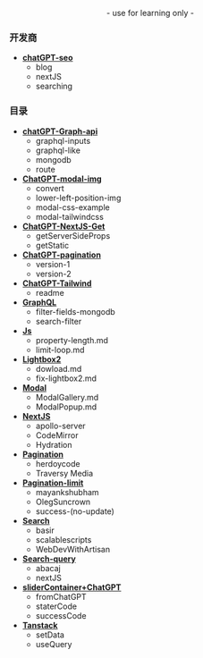 <p align="center">
    - use for learning only -
</p>

### 开发商
- [**chatGPT-seo**](https://github.com/SinsamutQ/fontend/tree/main/ChatGPT-seo)
    - blog
    - nextJS
    - searching

### 目录
- [**chatGPT-Graph-api**](https://github.com/SinsamutQ/fontend/tree/main/ChatGPT-Graph-api)
    - graphql-inputs
    - graphql-like
    - mongodb
    - route
- [**ChatGPT-modal-img**](https://github.com/SinsamutQ/fontend/tree/main/ChatGPT-modal-img)
    - convert
    - lower-left-position-img
    - modal-css-example
    - modal-tailwindcss
- [**ChatGPT-NextJS-Get**](https://github.com/SinsamutQ/fontend/tree/main/ChatGPT-NextJS-Get)
    - getServerSideProps
    - getStatic
- [**ChatGPT-pagination**](https://github.com/SinsamutQ/fontend/tree/main/ChatGPT-pagination)
    - version-1
    - version-2
- [**ChatGPT-Tailwind**](https://github.com/SinsamutQ/fontend/tree/main/ChatGPT-Tailwind)
    - readme
- [**GraphQL**](https://github.com/SinsamutQ/fontend/tree/main/GraphQL)
    - filter-fields-mongodb
    - search-filter
- [**Js**](https://github.com/SinsamutQ/fontend/tree/main/Js)
    - property-length.md
    - limit-loop.md
- [**Lightbox2**](https://github.com/SinsamutQ/fontend/tree/main/Lightbox2)
    - dowload.md
    - fix-lightbox2.md
- [**Modal**](https://github.com/SinsamutQ/fontend/tree/main/modal)
    - ModalGallery.md
    - ModalPopup.md
- [**NextJS**](https://github.com/SinsamutQ/fontend/tree/main/NextJS)
    - apollo-server
    - CodeMirror
    - Hydration
- [**Pagination**](https://github.com/SinsamutQ/fontend/tree/main/Pagination)
    - herdoycode
    - Traversy Media
- [**Pagination-limit**](https://github.com/SinsamutQ/fontend/tree/main/Pagination-limit)
    - mayankshubham
    - OlegSuncrown
    - success-(no-update)
- [**Search**](https://github.com/SinsamutQ/fontend/tree/main/Search)
    - basir
    - scalablescripts
    - WebDevWithArtisan
- [**Search-query**](https://github.com/SinsamutQ/fontend/tree/main/Search-query)
    - abacaj
    - nextJS
- [**sliderContainer+ChatGPT**](https://github.com/SinsamutQ/fontend/tree/main/sliderContainer+ChatGPT)
    - fromChatGPT
    - staterCode
    - successCode
- [**Tanstack**](https://github.com/SinsamutQ/fontend/tree/main/Tanstack)
    - setData
    - useQuery
